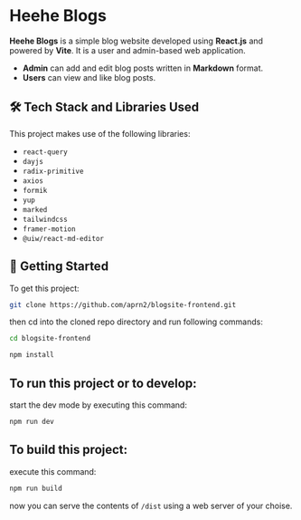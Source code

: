 # Heehe Blogs

**Heehe Blogs** is a simple blog website developed using **React.js** and powered by **Vite**. It is a user and admin-based web application.

- **Admin** can add and edit blog posts written in **Markdown** format.
- **Users** can view and like blog posts.

## 🛠️ Tech Stack and Libraries Used

This project makes use of the following libraries:

- `react-query`
- `dayjs`
- `radix-primitive`
- `axios`
- `formik`
- `yup`
- `marked`
- `tailwindcss`
- `framer-motion`
- `@uiw/react-md-editor`

## 🚀 Getting Started

To get this project:

```bash
git clone https://github.com/aprn2/blogsite-frontend.git
```

then cd into the cloned repo directory and run following commands:

```bash
cd blogsite-frontend
```

```bash
npm install
```

## To run this project or to develop:

start the dev mode by executing this command:

```bash
npm run dev
```

## To build this project:

execute this command:

```bash
npm run build
```

now you can serve the contents of `/dist` using a web server of your choise.
